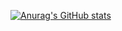 [![Anurag's GitHub stats](https://github-readme-stats.vercel.app/api?username=Oh-linalan)](https://github.com/anuraghazra/github-readme-stats)
